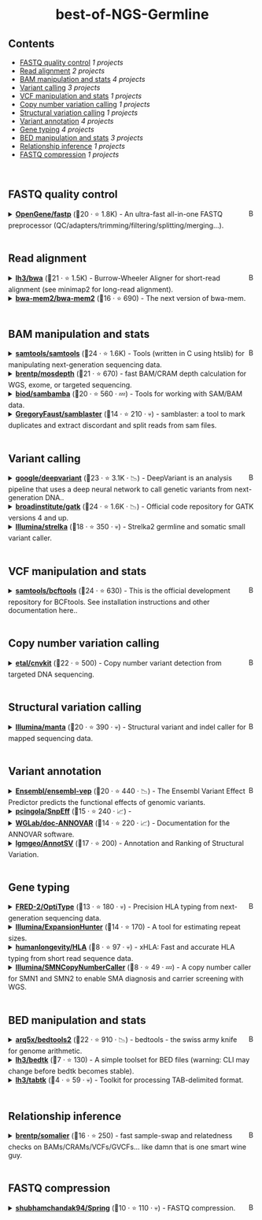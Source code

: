 <!-- markdownlint-disable -->
<h1 align="center">
    best-of-NGS-Germline
    <br>
</h1>

## Contents

- [FASTQ quality control](#fastq-quality-control) _1 projects_
- [Read alignment](#read-alignment) _2 projects_
- [BAM manipulation and stats](#bam-manipulation-and-stats) _4 projects_
- [Variant calling](#variant-calling) _3 projects_
- [VCF manipulation and stats](#vcf-manipulation-and-stats) _1 projects_
- [Copy number variation calling](#copy-number-variation-calling) _1 projects_
- [Structural variation calling](#structural-variation-calling) _1 projects_
- [Variant annotation](#variant-annotation) _4 projects_
- [Gene typing](#gene-typing) _4 projects_
- [BED manipulation and stats](#bed-manipulation-and-stats) _3 projects_
- [Relationship inference](#relationship-inference) _1 projects_
- [FASTQ compression](#fastq-compression) _1 projects_

<br>

## FASTQ quality control

<a href="#contents"><img align="right" width="15" height="15" src="https://git.io/JtehR" alt="Back to top"></a>

<details><summary><b><a href="https://github.com/OpenGene/fastp">OpenGene/fastp</a></b> (🥇20 ·  ⭐ 1.8K) - An ultra-fast all-in-one FASTQ preprocessor (QC/adapters/trimming/filtering/splitting/merging...).</summary>

- [GitHub](https://github.com/OpenGene/fastp) (👨‍💻 27 · 🔀 330 · 📋 510 - 65% open · ⏱️ 07.04.2024):

	```
	git clone https://github.com/OpenGene/fastp
	```
</details>
<br>

## Read alignment

<a href="#contents"><img align="right" width="15" height="15" src="https://git.io/JtehR" alt="Back to top"></a>

<details><summary><b><a href="https://github.com/lh3/bwa">lh3/bwa</a></b> (🥇21 ·  ⭐ 1.5K) - Burrow-Wheeler Aligner for short-read alignment (see minimap2 for long-read alignment).</summary>

- [GitHub](https://github.com/lh3/bwa) (👨‍💻 33 · 🔀 520 · 📥 130K · 📋 290 - 63% open · ⏱️ 15.04.2024):

	```
	git clone https://github.com/lh3/bwa
	```
</details>
<details><summary><b><a href="https://github.com/bwa-mem2/bwa-mem2">bwa-mem2/bwa-mem2</a></b> (🥉16 ·  ⭐ 690) - The next version of bwa-mem.</summary>

- [GitHub](https://github.com/bwa-mem2/bwa-mem2) (👨‍💻 13 · 🔀 91 · 📥 30K · 📋 210 - 39% open · ⏱️ 08.05.2024):

	```
	git clone https://github.com/bwa-mem2/bwa-mem2
	```
</details>
<br>

## BAM manipulation and stats

<a href="#contents"><img align="right" width="15" height="15" src="https://git.io/JtehR" alt="Back to top"></a>

<details><summary><b><a href="https://github.com/samtools/samtools">samtools/samtools</a></b> (🥇24 ·  ⭐ 1.6K) - Tools (written in C using htslib) for manipulating next-generation sequencing data.</summary>

- [GitHub](https://github.com/samtools/samtools) (👨‍💻 96 · 🔀 550 · 📥 1.5M · 📋 1.2K - 13% open · ⏱️ 11.06.2024):

	```
	git clone https://github.com/samtools/samtools
	```
</details>
<details><summary><b><a href="https://github.com/brentp/mosdepth">brentp/mosdepth</a></b> (🥈21 ·  ⭐ 670) - fast BAM/CRAM depth calculation for WGS, exome, or targeted sequencing.</summary>

- [GitHub](https://github.com/brentp/mosdepth) (👨‍💻 17 · 🔀 99 · 📥 320K · 📋 210 - 26% open · ⏱️ 17.04.2024):

	```
	git clone https://github.com/brentp/mosdepth
	```
</details>
<details><summary><b><a href="https://github.com/biod/sambamba">biod/sambamba</a></b> (🥉20 ·  ⭐ 560 · 💤) - Tools for working with SAM/BAM data.</summary>

- [GitHub](https://github.com/biod/sambamba) (👨‍💻 29 · 🔀 98 · 📥 140K · 📋 460 - 6% open · ⏱️ 21.08.2023):

	```
	git clone https://github.com/biod/sambamba
	```
</details>
<details><summary><b><a href="https://github.com/GregoryFaust/samblaster">GregoryFaust/samblaster</a></b> (🥉14 ·  ⭐ 210 · 💀) - samblaster: a tool to mark duplicates and extract discordant and split reads from sam files.</summary>

- [GitHub](https://github.com/GregoryFaust/samblaster) (👨‍💻 5 · 🔀 29 · 📥 45K · 📋 49 - 26% open · ⏱️ 04.06.2020):

	```
	git clone https://github.com/GregoryFaust/samblaster
	```
</details>
<br>

## Variant calling

<a href="#contents"><img align="right" width="15" height="15" src="https://git.io/JtehR" alt="Back to top"></a>

<details><summary><b><a href="https://github.com/google/deepvariant">google/deepvariant</a></b> (🥉23 ·  ⭐ 3.1K · 📉) - DeepVariant is an analysis pipeline that uses a deep neural network to call genetic variants from next-generation DNA..</summary>

- [GitHub](https://github.com/google/deepvariant) (👨‍💻 30 · 🔀 690 · 📥 4.7K · 📋 770 - 0% open · ⏱️ 18.03.2024):

	```
	git clone https://github.com/google/deepvariant
	```
</details>
<details><summary><b><a href="https://github.com/broadinstitute/gatk">broadinstitute/gatk</a></b> (🥇24 ·  ⭐ 1.6K · 📉) - Official code repository for GATK versions 4 and up.</summary>

- [GitHub](https://github.com/broadinstitute/gatk) (👨‍💻 130 · 🔀 570 · 📥 620K · 📋 4.5K - 26% open · ⏱️ 20.06.2024):

	```
	git clone https://github.com/broadinstitute/gatk
	```
</details>
<details><summary><b><a href="https://github.com/Illumina/strelka">Illumina/strelka</a></b> (🥉18 ·  ⭐ 350 · 💀) - Strelka2 germline and somatic small variant caller.</summary>

- [GitHub](https://github.com/Illumina/strelka) (👨‍💻 32 · 🔀 100 · 📥 36K · 📋 240 - 53% open · ⏱️ 06.02.2019):

	```
	git clone https://github.com/Illumina/strelka
	```
</details>
<br>

## VCF manipulation and stats

<a href="#contents"><img align="right" width="15" height="15" src="https://git.io/JtehR" alt="Back to top"></a>

<details><summary><b><a href="https://github.com/samtools/bcftools">samtools/bcftools</a></b> (🥇24 ·  ⭐ 630) - This is the official development repository for BCFtools. See installation instructions and other documentation here..</summary>

- [GitHub](https://github.com/samtools/bcftools) (👨‍💻 55 · 🔀 230 · 📥 620K · 📋 1.9K - 14% open · ⏱️ 07.06.2024):

	```
	git clone https://github.com/samtools/bcftools
	```
</details>
<br>

## Copy number variation calling

<a href="#contents"><img align="right" width="15" height="15" src="https://git.io/JtehR" alt="Back to top"></a>

<details><summary><b><a href="https://github.com/etal/cnvkit">etal/cnvkit</a></b> (🥇22 ·  ⭐ 500) - Copy number variant detection from targeted DNA sequencing.</summary>

- [GitHub](https://github.com/etal/cnvkit) (👨‍💻 37 · 🔀 150 · 📦 30 · 📋 740 - 39% open · ⏱️ 12.04.2024):

	```
	git clone https://github.com/etal/cnvkit
	```
</details>
<br>

## Structural variation calling

<a href="#contents"><img align="right" width="15" height="15" src="https://git.io/JtehR" alt="Back to top"></a>

<details><summary><b><a href="https://github.com/Illumina/manta">Illumina/manta</a></b> (🥇20 ·  ⭐ 390 · 💀) - Structural variant and indel caller for mapped sequencing data.</summary>

- [GitHub](https://github.com/Illumina/manta) (👨‍💻 24 · 🔀 150 · 📥 44K · 📋 300 - 42% open · ⏱️ 17.07.2019):

	```
	git clone https://github.com/Illumina/manta
	```
</details>
<br>

## Variant annotation

<a href="#contents"><img align="right" width="15" height="15" src="https://git.io/JtehR" alt="Back to top"></a>

<details><summary><b><a href="https://github.com/Ensembl/ensembl-vep">Ensembl/ensembl-vep</a></b> (🥇20 ·  ⭐ 440 · 📉) - The Ensembl Variant Effect Predictor predicts the functional effects of genomic variants.</summary>

- [GitHub](https://github.com/Ensembl/ensembl-vep) (👨‍💻 45 · 🔀 150 · 📋 1.1K - 10% open · ⏱️ 08.04.2024):

	```
	git clone https://github.com/Ensembl/ensembl-vep
	```
</details>
<details><summary><b><a href="https://github.com/pcingola/SnpEff">pcingola/SnpEff</a></b> (🥉15 ·  ⭐ 240 · 📈) - </summary>

- [GitHub](https://github.com/pcingola/SnpEff) (👨‍💻 22 · 🔀 72 · 📋 490 - 7% open · ⏱️ 17.06.2024):

	```
	git clone https://github.com/pcingola/SnpEff
	```
</details>
<details><summary><b><a href="https://github.com/WGLab/doc-ANNOVAR">WGLab/doc-ANNOVAR</a></b> (🥉14 ·  ⭐ 220 · 📈) - Documentation for the ANNOVAR software.</summary>

- [GitHub](https://github.com/WGLab/doc-ANNOVAR) (👨‍💻 8 · 🔀 320 · 📋 240 - 47% open · ⏱️ 23.06.2024):

	```
	git clone https://github.com/WGLab/doc-ANNOVAR
	```
</details>
<details><summary><b><a href="https://github.com/lgmgeo/AnnotSV">lgmgeo/AnnotSV</a></b> (🥈17 ·  ⭐ 200) - Annotation and Ranking of Structural Variation.</summary>

- [GitHub](https://github.com/lgmgeo/AnnotSV) (👨‍💻 5 · 🔀 33 · 📋 230 - 7% open · ⏱️ 14.05.2024):

	```
	git clone https://github.com/lgmgeo/AnnotSV
	```
</details>
<br>

## Gene typing

<a href="#contents"><img align="right" width="15" height="15" src="https://git.io/JtehR" alt="Back to top"></a>

<details><summary><b><a href="https://github.com/FRED-2/OptiType">FRED-2/OptiType</a></b> (🥈13 ·  ⭐ 180 · 💀) - Precision HLA typing from next-generation sequencing data.</summary>

- [GitHub](https://github.com/FRED-2/OptiType) (👨‍💻 15 · 🔀 71 · 📋 110 - 34% open · ⏱️ 15.09.2020):

	```
	git clone https://github.com/FRED-2/OptiType
	```
</details>
<details><summary><b><a href="https://github.com/Illumina/ExpansionHunter">Illumina/ExpansionHunter</a></b> (🥇14 ·  ⭐ 170) - A tool for estimating repeat sizes.</summary>

- [GitHub](https://github.com/Illumina/ExpansionHunter) (👨‍💻 17 · 🔀 53 · 📥 10K · 📋 110 - 61% open · ⏱️ 30.01.2024):

	```
	git clone https://github.com/Illumina/ExpansionHunter
	```
</details>
<details><summary><b><a href="https://github.com/humanlongevity/HLA">humanlongevity/HLA</a></b> (🥉8 ·  ⭐ 97 · 💀) - xHLA: Fast and accurate HLA typing from short read sequence data.</summary>

- [GitHub](https://github.com/humanlongevity/HLA) (👨‍💻 4 · 🔀 46 · 📋 63 - 73% open · ⏱️ 04.10.2017):

	```
	git clone https://github.com/humanlongevity/HLA
	```
</details>
<details><summary><b><a href="https://github.com/Illumina/SMNCopyNumberCaller">Illumina/SMNCopyNumberCaller</a></b> (🥉8 ·  ⭐ 49 · 💤) - A copy number caller for SMN1 and SMN2 to enable SMA diagnosis and carrier screening with WGS.</summary>

- [GitHub](https://github.com/Illumina/SMNCopyNumberCaller) (👨‍💻 4 · 🔀 11 · 📋 11 - 54% open · ⏱️ 14.10.2023):

	```
	git clone https://github.com/Illumina/SMNCopyNumberCaller
	```
</details>
<br>

## BED manipulation and stats

<a href="#contents"><img align="right" width="15" height="15" src="https://git.io/JtehR" alt="Back to top"></a>

<details><summary><b><a href="https://github.com/arq5x/bedtools2">arq5x/bedtools2</a></b> (🥇22 ·  ⭐ 910 · 📉) - bedtools - the swiss army knife for genome arithmetic.</summary>

- [GitHub](https://github.com/arq5x/bedtools2) (👨‍💻 94 · 🔀 280 · 📥 1M · 📋 820 - 26% open · ⏱️ 14.04.2024):

	```
	git clone https://github.com/arq5x/bedtools2
	```
</details>
<details><summary><b><a href="https://github.com/lh3/bedtk">lh3/bedtk</a></b> (🥉7 ·  ⭐ 130) - A simple toolset for BED files (warning: CLI may change before bedtk becomes stable).</summary>

- [GitHub](https://github.com/lh3/bedtk) (👨‍💻 3 · 🔀 15 · ⏱️ 28.05.2024):

	```
	git clone https://github.com/lh3/bedtk
	```
</details>
<details><summary><b><a href="https://github.com/lh3/tabtk">lh3/tabtk</a></b> (🥉4 ·  ⭐ 59 · 💀) - Toolkit for processing TAB-delimited format.</summary>

- [GitHub](https://github.com/lh3/tabtk) (🔀 12 · 📋 2 - 50% open · ⏱️ 11.08.2016):

	```
	git clone https://github.com/lh3/tabtk
	```
</details>
<br>

## Relationship inference

<a href="#contents"><img align="right" width="15" height="15" src="https://git.io/JtehR" alt="Back to top"></a>

<details><summary><b><a href="https://github.com/brentp/somalier">brentp/somalier</a></b> (🥇16 ·  ⭐ 250) - fast sample-swap and relatedness checks on BAMs/CRAMs/VCFs/GVCFs... like damn that is one smart wine guy.</summary>

- [GitHub](https://github.com/brentp/somalier) (👨‍💻 8 · 🔀 33 · 📥 14K · 📋 120 - 39% open · ⏱️ 02.02.2024):

	```
	git clone https://github.com/brentp/somalier
	```
</details>
<br>

## FASTQ compression

<a href="#contents"><img align="right" width="15" height="15" src="https://git.io/JtehR" alt="Back to top"></a>

<details><summary><b><a href="https://github.com/shubhamchandak94/Spring">shubhamchandak94/Spring</a></b> (🥇10 ·  ⭐ 110 · 💀) - FASTQ compression.</summary>

- [GitHub](https://github.com/shubhamchandak94/Spring) (🔀 21 · 📋 35 - 2% open · ⏱️ 27.05.2023):

	```
	git clone https://github.com/shubhamchandak94/Spring
	```
</details>
